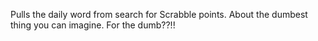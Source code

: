 Pulls the daily word from search for Scrabble points. About the dumbest thing you can imagine. For the dumb??!!
